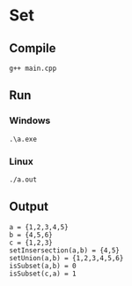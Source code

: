 # Set

## Compile 

```
g++ main.cpp
```

## Run

### Windows

```
.\a.exe
```

### Linux

```
./a.out
```

## Output

```
a = {1,2,3,4,5}
b = {4,5,6}
c = {1,2,3}
setInsersection(a,b) = {4,5}
setUnion(a,b) = {1,2,3,4,5,6}
isSubset(a,b) = 0
isSubset(c,a) = 1
```
